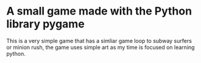 # A small game made with the Python library pygame

This is a very simple game that has a simliar game loop to subway surfers or minion rush, the game uses simple art as my time is focused on learning python.
